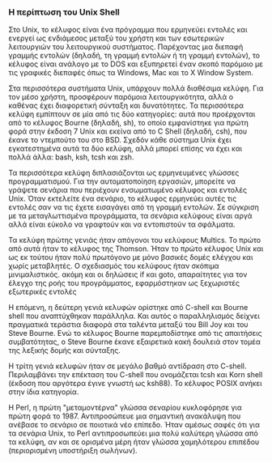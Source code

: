### Η περίπτωση του Unix Shell

Στο Unix, το κέλυφος είναι ένα πρόγραμμα που ερμηνεύει εντολές και ενεργεί ως ενδιάμεσος μεταξύ του χρήστη και των εσωτερικών λειτουργιών του λειτουργικού συστήματος. Παρέχοντας μια διεπαφή γραμμής εντολών (δηλαδή, τη γραμμή εντολών ή τη γραμμή εντολών), το κέλυφος είναι ανάλογο με το DOS και εξυπηρετεί έναν σκοπό παρόμοιο με τις γραφικές διεπαφές όπως τα Windows, Mac και το X Window System.

Στα περισσότερα συστήματα Unix, υπάρχουν πολλά διαθέσιμα κελύφη. Για τον μέσο χρήστη, προσφέρουν παρόμοια λειτουργικότητα, αλλά ο καθένας έχει διαφορετική σύνταξη και δυνατότητες. Τα περισσότερα κελύφη εμπίπτουν σε μία από τις δύο κατηγορίες: αυτά που προέρχονται από το κέλυφος Bourne (δηλαδή, sh), το οποίο εμφανίστηκε για πρώτη φορά στην έκδοση 7 Unix και εκείνα από το C Shell (δηλαδή, csh), που έκανε το ντεμπούτο του στο BSD. Σχεδόν κάθε σύστημα Unix έχει εγκατεστημένα αυτά τα δύο κελύφη, αλλά μπορεί επίσης να έχει και πολλά άλλα: bash, ksh, tcsh και zsh.

Τα περισσότερα κελύφη διπλασιάζονται ως ερμηνευμένες γλώσσες προγραμματισμού. Για την αυτοματοποίηση εργασιών, μπορείτε να γράψετε σενάρια που περιέχουν ενσωματωμένο κέλυφος και εντολές Unix. Όταν εκτελείτε ένα σενάριο, το κέλυφος ερμηνεύει αυτές τις εντολές σαν να τις έχετε εισαγάγει από τη γραμμή εντολών. Σε σύγκριση με τα μεταγλωττισμένα προγράμματα, τα σενάρια κελύφους είναι αργά αλλά είναι εύκολο να γραφτούν και να εντοπιστούν τα σφάλματα.

Τα κελύφη πρώτης γενιάς ήταν απόγονοι του κελύφους Multics. Το πρώτο από αυτά ήταν το κέλυφος της Thomson. Ήταν το πρώτο κέλυφος Unix και ως εκ τούτου ήταν πολύ πρωτόγονο με μόνο βασικές δομές ελέγχου και χωρίς μεταβλητές. Ο σχεδιασμός του κελύφους ήταν σκόπιμα μινιμαλιστικός. ακόμη και οι δηλώσεις if και goto, απαραίτητες για τον έλεγχο της ροής του προγράμματος, εφαρμόστηκαν ως ξεχωριστές εξωτερικές εντολές

Η επόμενη, η δεύτερη γενιά κελυφών ορίστηκε από C-shell και Bourne shell που αναπτύχθηκαν παράλληλα. Και αυτός ο παραλληλισμός δείχνει πραγματικά τεράστια διαφορά στα ταλέντα μεταξύ του Bill Joy και του Steve Bourne. Ενώ το κέλυφος Bourne παρεμποδίστηκε από τις απαιτήσεις συμβατότητας, ο Steve Bourne έκανε εξαιρετικά κακή δουλειά στον τομέα της λεξικής δομής και σύνταξης.

Η τρίτη γενιά κελυφών ήταν σε μεγάλο βαθμό αντίδραση στο C-shell. Περιλαμβάνει την επέκταση του C-shell που ονομάζεται tcsh και Korn shell (έκδοση που αργότερα έγινε γνωστή ως ksh88). Το κέλυφος POSIX ανήκει στην ίδια κατηγορία.

Η Perl, η πρώτη "μεταμοντέρνα" γλώσσα σεναρίου κυκλοφόρησε για πρώτη φορά το 1987. Αντιπροσώπευε μια σημαντική ανακάλυψη που ανέβασε το σενάριο σε ποιοτικά νέο επίπεδο. Ήταν αμέσως σαφές ότι για τα σενάρια Unix, το Perl αντιπροσωπεύει μια πολύ καλύτερη γλώσσα από τα κελύφη, αν και σε ορισμένα μέρη ήταν γλώσσα χαμηλότερου επιπέδου (περιορισμένη υποστήριξη σωλήνων).
